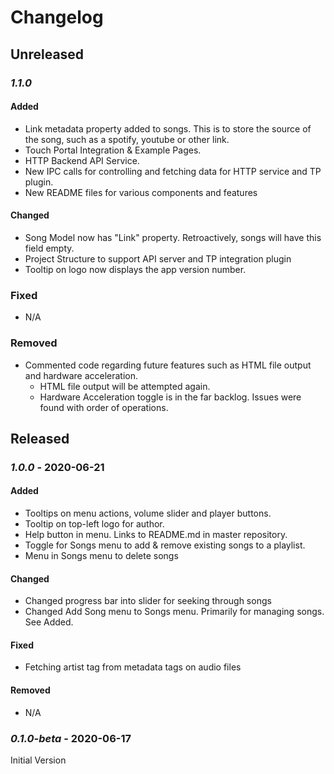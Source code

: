 
# Changelog

## Unreleased

### *1.1.0*

#### Added
- Link metadata property added to songs. This is to store the source of the song, such as a spotify, youtube or other link.
- Touch Portal Integration & Example Pages.
- HTTP Backend API Service.
- New IPC calls for controlling and fetching data for HTTP service and TP plugin.
- New README files for various components and features

#### Changed

- Song Model now has "Link" property. Retroactively, songs will have this field empty.
- Project Structure to support API server and TP integration plugin
- Tooltip on logo now displays the app version number.

### Fixed
- N/A

### Removed
- Commented code regarding future features such as HTML file output and hardware acceleration.
	- HTML file output will be attempted again.
	- Hardware Acceleration toggle is in the far backlog. Issues were found with order of operations.

## Released

### *1.0.0* - 2020-06-21

#### Added
- Tooltips on menu actions, volume slider and player buttons.
- Tooltip on top-left logo for author.
- Help button in menu. Links to README.md in master repository. 
- Toggle for Songs menu to add & remove existing songs to a playlist.
- Menu in Songs menu to delete songs

#### Changed
- Changed progress bar into slider for seeking through songs
- Changed Add Song menu to Songs menu. Primarily for managing songs. See Added.

#### Fixed
- Fetching artist tag from metadata tags on audio files

#### Removed
- N/A 

### *0.1.0-beta* - 2020-06-17

Initial Version
